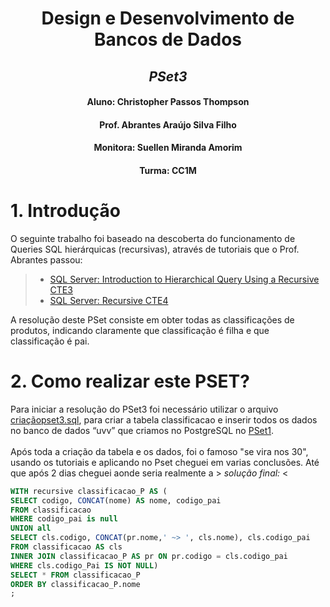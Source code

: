 <div align="center">
  
# **Design e Desenvolvimento de Bancos de Dados**
## *PSet3*
#### Aluno: Christopher Passos Thompson
#### Prof. Abrantes Araújo Silva Filho
#### Monitora: Suellen Miranda Amorim
#### Turma: CC1M
</div>


# **1. Introdução**
O seguinte trabalho foi baseado na descoberta do funcionamento de Queries SQL hierárquicas (recursivas), através de tutoriais que o Prof. Abrantes passou:
> - [SQL Server: Introduction to Hierarchical Query Using a Recursive CTE3](https://blog.sqlauthority.com/2012/04/24/sql-server-introduction-to-hierarchical-query-using-a-recursive-cte-a-primer)
> - [SQL Server: Recursive CTE4](https://www.sqlservertutorial.net/sql-server-basics/sql-server-recursive-cte)

A resolução deste PSet consiste em obter todas as classificações de produtos, indicando claramente que classificação é filha e que classificação é pai.

# **2. Como realizar este PSET?**
Para iniciar a resolução do PSet3 foi necessário utilizar o arquivo [criaçãopset3.sql](https://github.com/Christhopas/uvv_bd_1_cc1m/blob/main/Pset3/cria%C3%A7%C3%A3opset3.sql), para criar a tabela
classificacao e inserir todos os dados no banco de dados “uvv” que criamos no PostgreSQL no [PSet1](https://github.com/Christhopas/uvv_bd_1_cc1m/blob/main/Pset1/scriptpostgres.sql). <br>
<br>
Após toda a criação da tabela e os dados, foi o famoso "se vira nos 30", usando os tutoriais e aplicando no Pset cheguei em varias conclusões. Até que após 2 dias cheguei aonde seria realmente a  > *solução final:* <
<br>
~~~SQL
WITH recursive classificacao_P AS (
SELECT codigo, CONCAT(nome) AS nome, codigo_pai
FROM classificacao
WHERE codigo_pai is null
UNION all
SELECT cls.codigo, CONCAT(pr.nome,' ~> ', cls.nome), cls.codigo_pai
FROM classificacao AS cls
INNER JOIN classificacao_P AS pr ON pr.codigo = cls.codigo_pai
WHERE cls.codigo_Pai IS NOT NULL)
SELECT * FROM classificacao_P 
ORDER BY classificacao_P.nome
;
~~~~
